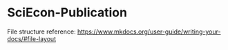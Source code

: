 # SciEcon-Publication

File structure reference: 
https://www.mkdocs.org/user-guide/writing-your-docs/#file-layout